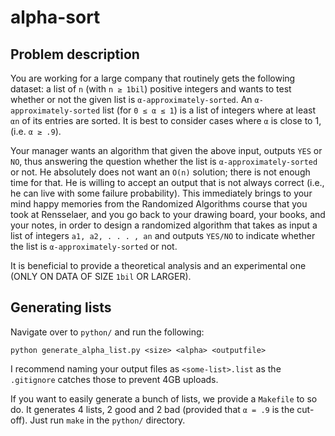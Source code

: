 alpha-sort
==========

Problem description
-------------------

You are working for a large company that routinely gets the following dataset: a list of `n` (with `n ≥ 1bil`) positive integers and wants to test whether or not the given list is `α-approximately-sorted`. An `α-approximately-sorted` list (for `0 ≤ α ≤ 1`) is a list of integers where at least `αn` of its entries are sorted. It is best to consider cases where `α` is close to 1, (i.e. `α ≥ .9`).

Your manager wants an algorithm that given the above input, outputs `YES` or `NO`, thus answering the question whether the list is `α-approximately-sorted` or not. He absolutely does not want an `O(n)` solution; there is not enough time for that. He is willing to accept an output that is not always correct (i.e., he can live with some failure probability). This immediately brings to your mind happy memories from the Randomized Algorithms course that you took at Rensselaer, and you go back to your drawing board, your books, and your notes, in order to design a randomized algorithm that takes as input a list of integers `a1, a2, . . . , an` and outputs `YES/NO` to indicate whether the list is `α-approximately-sorted` or not.

It is beneficial to provide a theoretical analysis and an experimental one (ONLY ON DATA OF SIZE `1bil` OR LARGER). 

Generating lists
----------------

Navigate over to `python/` and run the following:

    python generate_alpha_list.py <size> <alpha> <outputfile>

I recommend naming your output files as `<some-list>.list` as the `.gitignore` catches those to prevent 4GB uploads. 

If you want to easily generate a bunch of lists, we provide a `Makefile` to so do. It generates 4 lists, 2 good and 2 bad (provided that `α = .9` is the cut-off). Just run `make` in the `python/` directory. 
